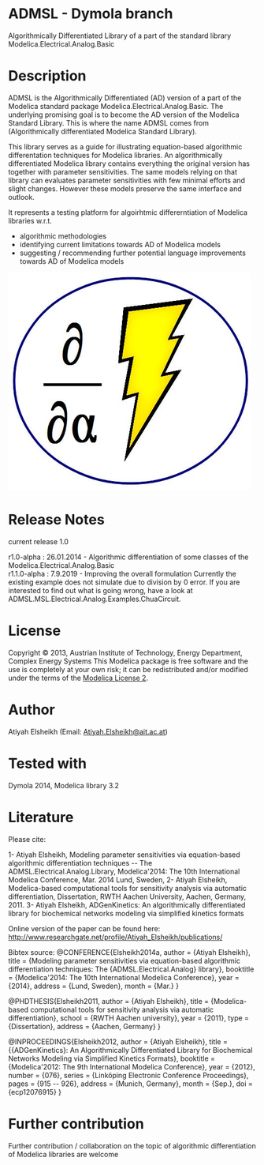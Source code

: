 ﻿ADMSL - Dymola branch
====================== 

Algorithmically Differentiated Library of a part of the standard library Modelica.Electrical.Analog.Basic 


Description
=========== 

ADMSL is the Algorithmically Differentiated (AD) version of a part of the Modelica standard package Modelica.Electrical.Analog.Basic. 
The underlying promising goal is to become the AD version of the Modelica Standard Library. This is where the name ADMSL comes from (Algorithmically differentiated Modelica Standard Library). 

This library serves as a guide for illustrating equation-based algorithmic differentation techniques for Modelica libraries. 
An algorithmically differentiated Modelica library contains everything the original version has together with parameter sensitivities. 
The same models relying on that library can evaluates parameter sensitivities with few minimal efforts and slight changes. However these models preserve the same interface and outlook.


It represents a testing platform for algoirhtmic differerntiation of Modelica libraries w.r.t.
  * algorithmic methodologies 
  * identifying current limitations towards AD of Modelica models  
  * suggesting / recommending further potential language improvements towards AD of Modelica models   

![logo](logo.jpg)


Release Notes 
============= 

current release 1.0 

r1.0-alpha : 26.01.2014 - Algorithmic differentiation of some classes of the Modelica.Electrical.Analog.Basic   
r1.1.0-alpha : 7.9.2019 - Improving the overall formulation 
Currently the existing example does not simulate due to division by 0 error. If you are interested to find out what 
is going wrong, have a look at ADMSL.MSL.Electrical.Analog.Examples.ChuaCircuit. 

License
=======

Copyright © 2013, Austrian Institute of Technology, Energy Department, Complex Energy Systems
This Modelica package is free software and the use is completely at your own risk;
it can be redistributed and/or modified under the terms of the [Modelica License 2](https://modelica.org/licenses/ModelicaLicense2).

Author 
======

Atiyah Elsheikh (Email: Atiyah.Elsheikh@ait.ac.at)  


Tested with
===========

Dymola 2014, Modelica library 3.2


Literature
==========

Please cite: 

1- Atiyah Elsheikh, Modeling parameter sensitivities via equation-based algorithmic differentiation techniques -- The ADMSL.Electrical.Analog.Library,
Modelica'2014: The 10th International Modelica Conference, Mar. 2014 Lund, Sweden, 
2- Atiyah Elsheikh, Modelica-based computational tools for sensitivity analysis via automatic differentiation, Dissertation, RWTH Aachen University, Aachen, Germany, 2011. 
3- Atiyah Elsheikh, ADGenKinetics: An algorithmically differentiated library for biochemical networks modeling via simplified kinetics formats


Online version of the paper can be found here: 
http://www.researchgate.net/profile/Atiyah_Elsheikh/publications/ 

Bibtex source: 
@CONFERENCE{Elsheikh2014a,
  author = {Atiyah Elsheikh},
  title = {Modeling parameter sensitivities via equation-based algorithmic differentiation techniques: The {ADMSL.Electrical.Analog} library},
  booktitle = {Modelica'2014: The 10th International Modelica Conference},
  year = {2014},
  address = {Lund, Sweden},
  month = {Mar.}
}


@PHDTHESIS{Elsheikh2011,
author = {Atiyah Elsheikh},
title = {Modelica-based computational tools for sensitivity analysis via automatic differentiation},
school = {RWTH Aachen university},
year = {2011},
type = {Dissertation},
address = {Aachen, Germany}
}

@INPROCEEDINGS{Elsheikh2012,
author = {Atiyah Elsheikh},
title = {{ADGenKinetics}: An Algorithmically Differentiated Library for Biochemical Networks Modeling via Simplified Kinetics Formats},
booktitle = {Modelica'2012: The 9th International Modelica Conference},
year = {2012},
number = {076},
series = {Linköping Electronic Conference Proceedings},
pages = {915 -- 926},
address = {Munich, Germany},
month = {Sep.},
doi = {ecp12076915}
}


Further contribution
====================

Further contribution / collaboration on the topic of algorithmic differentiation of Modelica libraries are welcome   